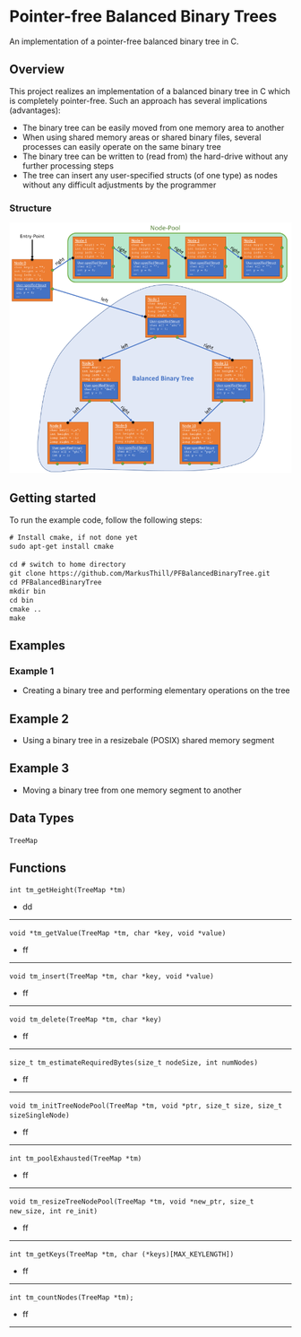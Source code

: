 # Pointer-free Balanced Binary Trees
An implementation of a pointer-free balanced binary tree in C.

## Overview
This project realizes an implementation of a balanced binary tree in C which is completely pointer-free.
Such an approach has several implications (advantages):
- The binary tree can be easily moved from one memory area to another
- When using shared memory areas or shared binary files, several processes can easily operate on the same binary tree
- The binary tree can be written to (read from) the hard-drive without any further processing steps
- The tree can insert any user-specified structs (of one type) as nodes without any difficult adjustments by the programmer

### Structure
![Structure](https://github.com/MarkusThill/PFBalancedBinaryTree/blob/master/rsc/structure.png "Structure")

## Getting started
To run the example code, follow the following steps:

```
# Install cmake, if not done yet
sudo apt-get install cmake
 
cd # switch to home directory
git clone https://github.com/MarkusThill/PFBalancedBinaryTree.git
cd PFBalancedBinaryTree
mkdir bin
cd bin
cmake ..
make
```

## Examples
### Example 1
- Creating a binary tree and performing elementary operations on the tree

## Example 2
- Using a binary tree in a resizebale (POSIX) shared memory segment

## Example 3
- Moving a binary tree from one memory segment to another

## Data Types
`TreeMap`

## Functions
`int tm_getHeight(TreeMap *tm)`
- dd
---

`void *tm_getValue(TreeMap *tm, char *key, void *value)`
- ff
---

`void tm_insert(TreeMap *tm, char *key, void *value)` 
- ff
---

`void tm_delete(TreeMap *tm, char *key)`
- ff
---

`size_t tm_estimateRequiredBytes(size_t nodeSize, int numNodes)`
- ff
---

`void tm_initTreeNodePool(TreeMap *tm, void *ptr, size_t size, size_t sizeSingleNode)`
- ff
---

`int tm_poolExhausted(TreeMap *tm)`
- ff
---

`void tm_resizeTreeNodePool(TreeMap *tm, void *new_ptr, size_t new_size, int re_init)`
- ff
---

`int tm_getKeys(TreeMap *tm, char (*keys)[MAX_KEYLENGTH])`
- ff
---

`int tm_countNodes(TreeMap *tm);`
- ff
---
